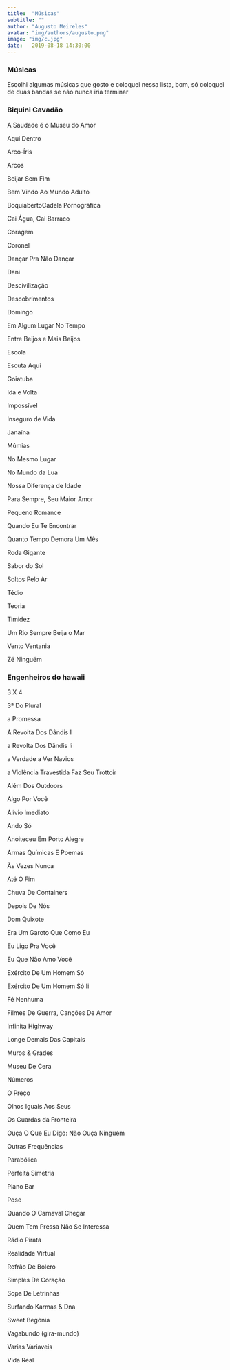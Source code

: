 ```yaml
---
title:  "Músicas"
subtitle: ""
author: "Augusto Meireles"
avatar: "img/authors/augusto.png"
image: "img/c.jpg"
date:   2019-08-18 14:30:00
---
```


### Músicas
<p style="text-align: justify;">
  Escolhi algumas músicas que gosto e coloquei nessa lista, bom, só coloquei de duas bandas se não nunca iria terminar
  </p>
  <object>
  <objectwidth="300"height="50">
<paramname="src"value="augustomeireles.github.io/music.mp3">
<paramname="autoplay"value="true">
<paramname="controller"value="true">
<paramname="bgcolor"value="#FFFFFF">
<embedsrc="augustomeireles.github.io/music.mp3"autostart="true"loop="false"width="300"height="50"controller="true"bgcolor="#FFFFFF">
</object>

### Biquini Cavadão
<p style="text-align: justify;">
A Saudade é o Museu do Amor
  </p>
<p style="text-align: justify;">
Aqui Dentro
  </p>
<p style="text-align: justify;">
Arco-Íris
  </p>
<p style="text-align: justify;">
Arcos
  </p>
<p style="text-align: justify;">
Beijar Sem Fim
  </p>
<p style="text-align: justify;">
Bem Vindo Ao Mundo Adulto
  </p>
<p style="text-align: justify;">
BoquiabertoCadela Pornográfica
  </p>
<p style="text-align: justify;">
Cai Água, Cai Barraco
  </p>
<p style="text-align: justify;">
Coragem
  </p>
<p style="text-align: justify;">
Coronel
  </p>
<p style="text-align: justify;">
Dançar Pra Não Dançar
  </p>
<p style="text-align: justify;">
Dani
  </p>
<p style="text-align: justify;">
Descivilização
  </p>
<p style="text-align: justify;">
Descobrimentos
  </p>
<p style="text-align: justify;">
Domingo
</p>
<p style="text-align: justify;">
Em Algum Lugar No Tempo
  </p>
<p style="text-align: justify;">
Entre Beijos e Mais Beijos
  </p>
<p style="text-align: justify;">
Escola
  </p>
<p style="text-align: justify;">
Escuta Aqui
  </p>
<p style="text-align: justify;">
Goiatuba
</p>
<p style="text-align: justify;">
Ida e Volta
  </p>
<p style="text-align: justify;">
Impossível
  </p>
<p style="text-align: justify;">
Inseguro de Vida
  </p>
<p style="text-align: justify;">
Janaína
</p>
<p style="text-align: justify;">
Múmias
  </p>
<p style="text-align: justify;">
No Mesmo Lugar
  </p>
<p style="text-align: justify;">
No Mundo da Lua
  </p>
<p style="text-align: justify;">
Nossa Diferença de Idade
  </p>
<p style="text-align: justify;">
Para Sempre, Seu Maior Amor
  </p>
<p style="text-align: justify;">
Pequeno Romance
  </p>
<p style="text-align: justify;">
Quando Eu Te Encontrar
  </p>
<p style="text-align: justify;">
Quanto Tempo Demora Um Mês
  </p>
<p style="text-align: justify;">
Roda Gigante
  </p>
<p style="text-align: justify;">
Sabor do Sol
  </p>
<p style="text-align: justify;">
Soltos Pelo Ar
  </p>
<p style="text-align: justify;">
Tédio
  </p>
<p style="text-align: justify;">
Teoria
  </p>
<p style="text-align: justify;">
Timidez
  </p>
<p style="text-align: justify;">
Um Rio Sempre Beija o Mar
  </p>
<p style="text-align: justify;">
Vento Ventania
  </p>
<p style="text-align: justify;">
Zé Ninguém
  </p>
  
### Engenheiros do hawaii
<p style="text-align: justify;">
3 X 4
  </p>
<p style="text-align: justify;">
3ª Do Plural
  </p>
<p style="text-align: justify;">
a Promessa
  </p>
<p style="text-align: justify;">
A Revolta Dos Dândis I
  </p>
<p style="text-align: justify;">
a Revolta Dos Dândis Ii
  </p>
<p style="text-align: justify;">
a Verdade a Ver Navios
  </p>
<p style="text-align: justify;">
a Violência Travestida Faz Seu Trottoir
  </p>
<p style="text-align: justify;">
Além Dos Outdoors
  </p>
<p style="text-align: justify;">
Algo Por Você
  </p>
<p style="text-align: justify;">
Alívio Imediato
  </p>
<p style="text-align: justify;">
Ando Só
  </p>
<p style="text-align: justify;">
Anoiteceu Em Porto Alegre
  </p>
<p style="text-align: justify;">
Armas Químicas E Poemas
  </p>
<p style="text-align: justify;">
Às Vezes Nunca
  </p>
<p style="text-align: justify;">
Até O Fim
  </p>
<p style="text-align: justify;">
Chuva De Containers
  </p>
<p style="text-align: justify;">
Depois De Nós
  </p>
<p style="text-align: justify;">
Dom Quixote
  </p>
<p style="text-align: justify;">
Era Um Garoto Que Como Eu
  </p>
<p style="text-align: justify;">
Eu Ligo Pra Você
  </p>
<p style="text-align: justify;">
Eu Que Não Amo Você
  </p>
<p style="text-align: justify;">
Exército De Um Homem Só
  </p>
<p style="text-align: justify;">
Exército De Um Homem Só Ii
  </p>
<p style="text-align: justify;">
Fé Nenhuma
  </p>
<p style="text-align: justify;">
Filmes De Guerra, Canções De Amor
  </p>
<p style="text-align: justify;">
Infinita Highway
  </p>
<p style="text-align: justify;">
Longe Demais Das Capitais
  </p>
<p style="text-align: justify;">
Muros & Grades
  </p>
<p style="text-align: justify;">
Museu De Cera
  </p>
<p style="text-align: justify;">
Números
  </p>
<p style="text-align: justify;">
O Preço
  </p>
<p style="text-align: justify;">
Olhos Iguais Aos Seus
  </p>
<p style="text-align: justify;">
Os Guardas da Fronteira
  </p>
<p style="text-align: justify;">
Ouça O Que Eu Digo: Não Ouça Ninguém
  </p>
<p style="text-align: justify;">
Outras Frequências
  </p>
<p style="text-align: justify;">
Parabólica
  </p>
<p style="text-align: justify;">
Perfeita Simetria
  </p>
<p style="text-align: justify;">
Piano Bar
  </p>
<p style="text-align: justify;">
Pose
  </p>
<p style="text-align: justify;">
Quando O Carnaval Chegar
  </p>
<p style="text-align: justify;">
Quem Tem Pressa Não Se Interessa
  </p>
<p style="text-align: justify;">
Rádio Pirata
  </p>
<p style="text-align: justify;">
Realidade Virtual
  </p>
<p style="text-align: justify;">
Refrão De Bolero
  </p>
<p style="text-align: justify;">
Simples De Coração
  </p>
<p style="text-align: justify;">
Sopa De Letrinhas
  </p>
<p style="text-align: justify;">
Surfando Karmas & Dna
  </p>
<p style="text-align: justify;">
Sweet Begônia
  </p>
<p style="text-align: justify;">
Vagabundo (gira-mundo)
  </p>
<p style="text-align: justify;">
Varias Variaveis
  </p>
<p style="text-align: justify;">
Vida Real
  </p>
<p style="text-align: justify;">

